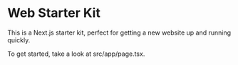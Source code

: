 # Web Starter Kit

This is a Next.js starter kit, perfect for getting a new website up and running quickly.

To get started, take a look at src/app/page.tsx.
